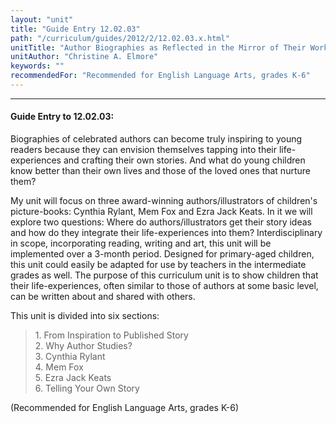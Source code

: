 ```yaml
---
layout: "unit"
title: "Guide Entry 12.02.03"
path: "/curriculum/guides/2012/2/12.02.03.x.html"
unitTitle: "Author Biographies as Reflected in the Mirror of Their Works"
unitAuthor: "Christine A. Elmore"
keywords: ""
recommendedFor: "Recommended for English Language Arts, grades K-6"
---
```

<body>
<hr/>
<h4>
Guide Entry to 12.02.03:
</h4>
<p>
Biographies of celebrated authors can become truly inspiring to young readers because they can envision themselves tapping into their life-experiences and crafting their own stories. And what do young children know better than their own lives and those of the loved ones that nurture them?
</p>
<p>
My unit will focus on three award-winning authors/illustrators of children's picture-books: Cynthia Rylant, Mem Fox and Ezra Jack Keats. In it we will explore two questions: Where do authors/illustrators get their story ideas and how do they integrate their life-experiences into them? Interdisciplinary in scope, incorporating reading, writing and art, this unit will be implemented over a 3-month period. Designed for primary-aged children, this unit could easily be adapted for use by teachers in the intermediate grades as well. The purpose of this curriculum unit is to show children that their life-experiences, often similar to those of authors at some basic level, can be written about and shared with others.
</p>
<p>
This unit is divided into six sections:
</p>
<blockquote>
<dl>
<dt>
1. From Inspiration to Published Story
<dt>
2. Why Author Studies?
<dt>
3. Cynthia Rylant
<dt>
4. Mem Fox
<dt>
5. Ezra Jack Keats
<dt>
6. Telling Your Own Story
</dt>
</dt>
</dt>
</dt>
</dt>
</dt>
</dl>
</blockquote>
<p>
(Recommended for English Language Arts, grades K-6)
</p>
</body>